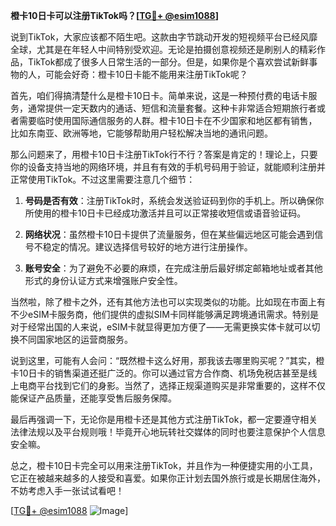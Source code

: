 **橙卡10日卡可以注册TikTok吗？[[TG💪+ @esim1088](https://t.me/s/esim1088)]**

说到TikTok，大家应该都不陌生吧。这款由字节跳动开发的短视频平台已经风靡全球，尤其是在年轻人中间特别受欢迎。无论是拍摄创意视频还是刷别人的精彩作品，TikTok都成了很多人日常生活的一部分。但是，如果你是个喜欢尝试新鲜事物的人，可能会好奇：橙卡10日卡能不能用来注册TikTok呢？

首先，咱们得搞清楚什么是橙卡10日卡。简单来说，这是一种预付费的电话卡服务，通常提供一定天数内的通话、短信和流量套餐。这种卡非常适合短期旅行者或者需要临时使用国际通信服务的人群。橙卡10日卡在不少国家和地区都有销售，比如东南亚、欧洲等地，它能够帮助用户轻松解决当地的通讯问题。

那么问题来了，用橙卡10日卡注册TikTok行不行？答案是肯定的！理论上，只要你的设备支持当地的网络环境，并且有有效的手机号码用于验证，就能顺利注册并正常使用TikTok。不过这里需要注意几个细节：

1. **号码是否有效**：注册TikTok时，系统会发送验证码到你的手机上。所以确保你所使用的橙卡10日卡已经成功激活并且可以正常接收短信或语音验证码。
   
2. **网络状况**：虽然橙卡10日卡提供了流量服务，但在某些偏远地区可能会遇到信号不稳定的情况。建议选择信号较好的地方进行注册操作。

3. **账号安全**：为了避免不必要的麻烦，在完成注册后最好绑定邮箱地址或者其他形式的身份认证方式来增强账户安全性。

当然啦，除了橙卡之外，还有其他方法也可以实现类似的功能。比如现在市面上有不少eSIM卡服务商，他们提供的虚拟SIM卡同样能够满足跨境通讯需求。特别是对于经常出国的人来说，eSIM卡就显得更加方便了——无需更换实体卡就可以切换不同国家地区的运营商服务。

说到这里，可能有人会问：“既然橙卡这么好用，那我该去哪里购买呢？”其实，橙卡10日卡的销售渠道还挺广泛的。你可以通过官方合作商、机场免税店甚至是线上电商平台找到它们的身影。当然了，选择正规渠道购买是非常重要的，这样不仅能保证产品质量，还能享受售后服务保障。

最后再强调一下，无论你是用橙卡还是其他方式注册TikTok，都一定要遵守相关法律法规以及平台规则哦！毕竟开心地玩转社交媒体的同时也要注意保护个人信息安全嘛。

总之，橙卡10日卡完全可以用来注册TikTok，并且作为一种便捷实用的小工具，它正在被越来越多的人接受和喜爱。如果你正计划去国外旅行或是长期居住海外，不妨考虑入手一张试试看吧！

[[TG💪+ @esim1088](https://t.me/s/esim1088) ![Image](https://i.postimg.cc/4NQfJmqS/Snipaste-2025-05-13-00-14-12.png)]